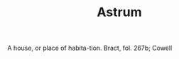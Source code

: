 ---
title: Astrum
letter: A
permalink: "/definitions/astrum.html"
body: A house, or place of habita-tion. Bract, fol. 267b; Cowell
published_at: '2018-07-07'
layout: post
---